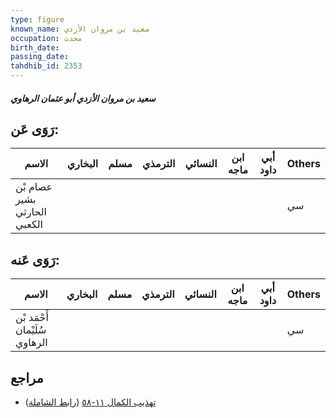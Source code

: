 ```yaml
---
type: figure
known_name: سعيد بن مروان الأزدي
occupation: محدث
birth_date:
passing_date:
tahdhib_id: 2353
---
```

##### سعيد بن مروان الأزدي أبو عثمان الرهاوي

## رَوَى عَن:
| الاسم                        | البخاري | مسلم | الترمذي | النسائي | ابن ماجه | أبي داود | Others |
| ---------------------------- | ------- | ---- | ------- | ------- | -------- | -------- | ------ |
| عصام بْن بشير الحارثي الكعبي |         |      |         |         |          |          | سي     |
## رَوَى عَنه:
| الاسم                         | البخاري | مسلم | الترمذي | النسائي | ابن ماجه | أبي داود | Others |
| ----------------------------- | ------- | ---- | ------- | ------- | -------- | -------- | ------ |
| أَحْمَد بْن سُلَيْمان الرهاوي |         |      |         |         |          |          | سي     |
## مراجع
- [تهذيب الكمال ١١-٥٨](obsidian://open?vault=Tahdhib-al-Kamal&file=Figures/٢٣٥٣-سعيد%20بن%20مروان%20الأزدي%20أبو%20عثمان%20الرهاوي) ([رابط الشاملة](https://shamela.ws/book/3722/5378))